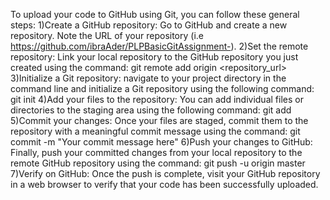 To upload your code to GitHub using Git, you can follow these general steps:
1)Create a GitHub repository: Go to GitHub and create a new repository. Note the URL of your repository (i.e https://github.com/ibraAder/PLPBasicGitAssignment-).
2)Set the remote repository: Link your local repository to the GitHub repository you just created using the command: git remote add origin <repository_url>
3)Initialize a Git repository: navigate to your project directory in the command line and initialize a Git repository using the following command: git init
4)Add your files to the repository: You can add individual files or directories to the staging area using the following command:  git add <file or directory>
5)Commit your changes: Once your files are staged, commit them to the repository with a meaningful commit message using the command: git commit -m "Your commit message here"
6)Push your changes to GitHub: Finally, push your committed changes from your local repository to the remote GitHub repository using the command: git push -u origin master
7)Verify on GitHub: Once the push is complete, visit your GitHub repository in a web browser to verify that your code has been successfully uploaded.

